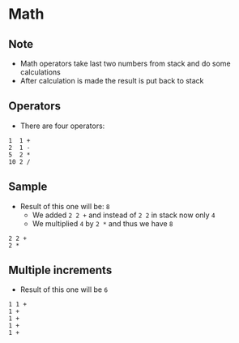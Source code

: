 # Math

## Note
* Math operators take last two numbers from stack and do some calculations
* After calculation is made the result is put back to stack

## Operators
* There are four operators:
```
1  1 +
2  1 -
5  2 *
10 2 /
```

## Sample
* Result of this one will be: `8`
    * We added `2 2 +` and instead of `2 2` in stack now only `4`
    * We multiplied `4` by `2 *` and thus we have `8`
```
2 2 +
2 *
```


## Multiple increments
* Result of this one will be `6`
```
1 1 +
1 +
1 +
1 +
1 +
```